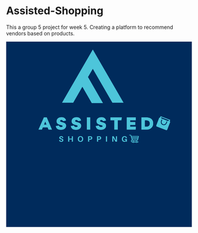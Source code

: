 # Assisted-Shopping
This a group 5 project for week 5. Creating a platform to recommend vendors based on products.

![logo](assets/images/Assisted%20Shopping%20Logo%20(1).png)